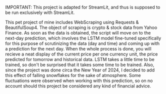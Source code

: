 IMPORTANT: This project is adapted for StreamLit, and thus is supposed to be run exclusively with StreamLit.

This pet project of mine includes WebScraping using Requests & BeautifulSoup4. The object of scraping is crypto & stock data from Yahoo Finance. As soon as the data is obtained, the script will move on to the next-day prediction, which involves the LSTM model fine-tuned specifically for this purpose of
scrutinizing the data (day and time) and coming up with a prediction for the next day. When the whole process is done, you will recieve a neat display of the current price per one currency unit, the price predicted for tomorrow and historical data. LSTM takes a little time to be trained, so 
don't be surprised that it takes some time to be trained. Also, since the project was done circa the New Year of 2024, I decided to add this effect of falling snowflakes for the sake of atmosphere.
Some fluctuations were observed when working with this prediction, so on no account should this project be considered any kind of financial advice. 
